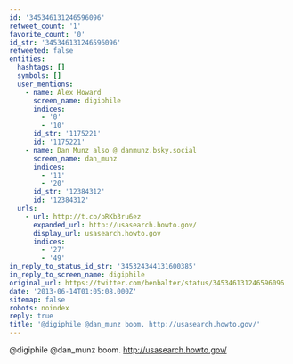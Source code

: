 ```yaml
---
id: '345346131246596096'
retweet_count: '1'
favorite_count: '0'
id_str: '345346131246596096'
retweeted: false
entities:
  hashtags: []
  symbols: []
  user_mentions:
    - name: Alex Howard
      screen_name: digiphile
      indices:
        - '0'
        - '10'
      id_str: '1175221'
      id: '1175221'
    - name: Dan Munz also @ danmunz.bsky.social
      screen_name: dan_munz
      indices:
        - '11'
        - '20'
      id_str: '12384312'
      id: '12384312'
  urls:
    - url: http://t.co/pRKb3ru6ez
      expanded_url: http://usasearch.howto.gov/
      display_url: usasearch.howto.gov
      indices:
        - '27'
        - '49'
in_reply_to_status_id_str: '345324344131600385'
in_reply_to_screen_name: digiphile
original_url: https://twitter.com/benbalter/status/345346131246596096
date: '2013-06-14T01:05:08.000Z'
sitemap: false
robots: noindex
reply: true
title: '@digiphile @dan_munz boom. http://usasearch.howto.gov/'
---
```


@digiphile @dan_munz boom. http://usasearch.howto.gov/